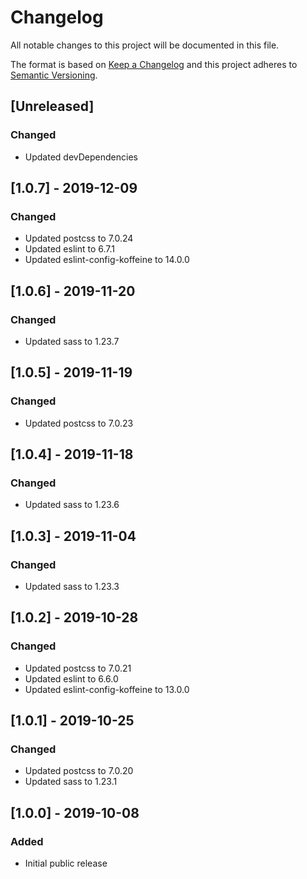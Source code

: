 # Changelog

All notable changes to this project will be documented in this file.

The format is based on [Keep a Changelog](http://keepachangelog.com/en/1.0.0/)
and this project adheres to [Semantic Versioning](http://semver.org/spec/v2.0.0.html).


## [Unreleased]

### Changed

- Updated devDependencies


## [1.0.7] - 2019-12-09

### Changed

- Updated postcss to 7.0.24
- Updated eslint to 6.7.1
- Updated eslint-config-koffeine to 14.0.0


## [1.0.6] - 2019-11-20

### Changed

- Updated sass to 1.23.7


## [1.0.5] - 2019-11-19

### Changed

- Updated postcss to 7.0.23


## [1.0.4] - 2019-11-18

### Changed

- Updated sass to 1.23.6


## [1.0.3] - 2019-11-04

### Changed

- Updated sass to 1.23.3


## [1.0.2] - 2019-10-28

### Changed

- Updated postcss to 7.0.21
- Updated eslint to 6.6.0
- Updated eslint-config-koffeine to 13.0.0

## [1.0.1] - 2019-10-25

### Changed

- Updated postcss to 7.0.20
- Updated sass to 1.23.1


## [1.0.0] - 2019-10-08

### Added

- Initial public release